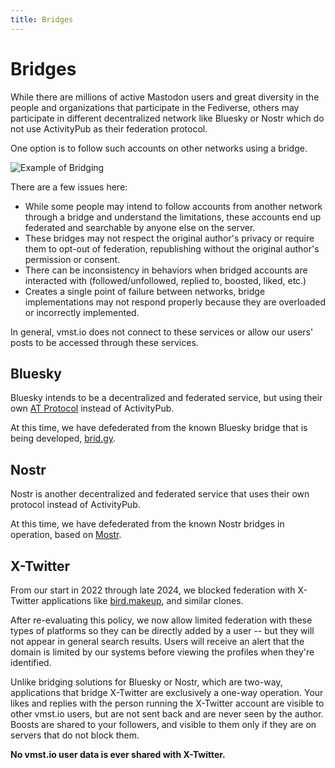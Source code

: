 ```yaml
---
title: Bridges
---
```


# Bridges

While there are millions of active Mastodon users and great diversity in the people and organizations that participate in the Fediverse, others may participate in different decentralized network like Bluesky or Nostr which do not use ActivityPub as their federation protocol.

One option is to follow such accounts on other networks using a bridge.

![Example of Bridging](/bridges.png)

There are a few issues here:

- While some people may intend to follow accounts from another network through a bridge and understand the limitations, these accounts end up federated and searchable by anyone else on the server.
- These bridges may not respect the original author's privacy or require them to opt-out of federation, republishing without the original author's permission or consent.
- There can be inconsistency in behaviors when bridged accounts are interacted with (followed/unfollowed, replied to, boosted, liked, etc.)
- Creates a single point of failure between networks, bridge implementations may not respond properly because they are overloaded or incorrectly implemented.

In general, vmst.io does not connect to these services or allow our users' posts to be accessed through these services.

## Bluesky

Bluesky intends to be a decentralized and federated service, but using their own [AT Protocol](https://atproto.com) instead of ActivityPub.

At this time, we have defederated from the known Bluesky bridge that is being developed, [brid.gy](https://github.com/snarfed/bridgy-fed).

## Nostr

Nostr is another decentralized and federated service that uses their own protocol instead of ActivityPub.

At this time, we have defederated from the known Nostr bridges in operation, based on [Mostr](https://gitlab.com/soapbox-pub/mostr).

## X-Twitter

From our start in 2022 through late 2024, we blocked federation with X-Twitter applications like [bird.makeup](https://sr.ht/~cloutier/bird.makeup/), and similar clones.

After re-evaluating this policy, we now allow limited federation with these types of platforms so they can be directly added by a user -- but they will not appear in general search results.
Users will receive an alert that the domain is limited by our systems before viewing the profiles when they're identified.

Unlike bridging solutions for Bluesky or Nostr, which are two-way, applications that bridge X-Twitter are exclusively a one-way operation.
Your likes and replies with the person running the X-Twitter account are visible to other vmst.io users, but are not sent back and are never seen by the author.
Boosts are shared to your followers, and visible to them only if they are on servers that do not block them.

**No vmst.io user data is ever shared with X-Twitter.**